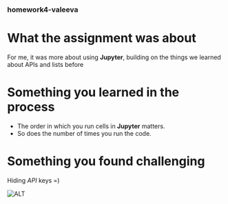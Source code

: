 ### homework4-valeeva
 
# What the assignment was about
For me, it was more about using **Jupyter**, 
building on the things we learned about APIs and lists before

# Something you learned in the process
- The order in which you run cells in **Jupyter** matters.  
- So does the number of times you run the code.

# Something you found challenging
Hiding _API_ keys =) 

![ALT](https://images.pexels.com/photos/1170986/pexels-photo-1170986.jpeg?cs=srgb&dl=pexels-evg-culture-1170986.jpg&fm=jpg)
